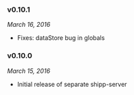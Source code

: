 ### v0.10.1
*March 16, 2016*
* Fixes: dataStore bug in globals

### v0.10.0
*March 15, 2016*
* Initial release of separate shipp-server